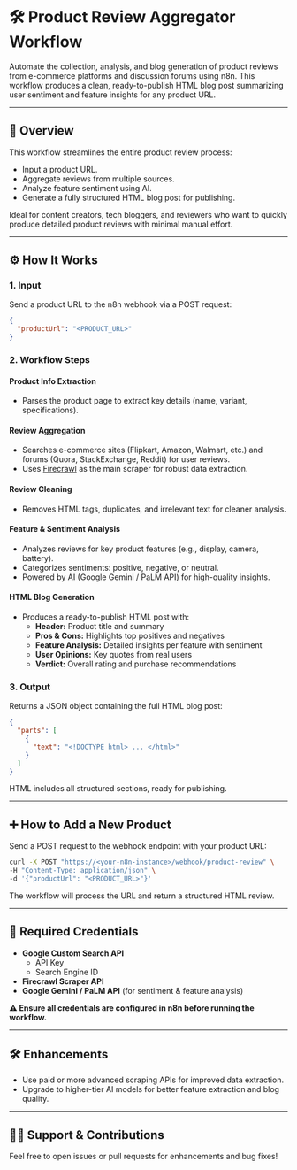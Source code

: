 # 🛠 Product Review Aggregator Workflow

Automate the collection, analysis, and blog generation of product reviews from e-commerce platforms and discussion forums using n8n. This workflow produces a clean, ready-to-publish HTML blog post summarizing user sentiment and feature insights for any product URL.

---

## 🚀 Overview

This workflow streamlines the entire product review process:
- Input a product URL.
- Aggregate reviews from multiple sources.
- Analyze feature sentiment using AI.
- Generate a fully structured HTML blog post for publishing.

Ideal for content creators, tech bloggers, and reviewers who want to quickly produce detailed product reviews with minimal manual effort.

---

## ⚙️ How It Works

### **1. Input**
Send a product URL to the n8n webhook via a POST request:
```json
{
  "productUrl": "<PRODUCT_URL>"
}
```

### **2. Workflow Steps**

#### **Product Info Extraction**
- Parses the product page to extract key details (name, variant, specifications).

#### **Review Aggregation**
- Searches e-commerce sites (Flipkart, Amazon, Walmart, etc.) and forums (Quora, StackExchange, Reddit) for user reviews.
- Uses [Firecrawl](https://firecrawl.dev/) as the main scraper for robust data extraction.

#### **Review Cleaning**
- Removes HTML tags, duplicates, and irrelevant text for cleaner analysis.

#### **Feature & Sentiment Analysis**
- Analyzes reviews for key product features (e.g., display, camera, battery).
- Categorizes sentiments: positive, negative, or neutral.
- Powered by AI (Google Gemini / PaLM API) for high-quality insights.

#### **HTML Blog Generation**
- Produces a ready-to-publish HTML post with:
  - **Header:** Product title and summary
  - **Pros & Cons:** Highlights top positives and negatives
  - **Feature Analysis:** Detailed insights per feature with sentiment
  - **User Opinions:** Key quotes from real users
  - **Verdict:** Overall rating and purchase recommendations

### **3. Output**
Returns a JSON object containing the full HTML blog post:
```json
{
  "parts": [
    {
      "text": "<!DOCTYPE html> ... </html>"
    }
  ]
}
```
HTML includes all structured sections, ready for publishing.

---

## ➕ How to Add a New Product

Send a POST request to the webhook endpoint with your product URL:
```bash
curl -X POST "https://<your-n8n-instance>/webhook/product-review" \
-H "Content-Type: application/json" \
-d '{"productUrl": "<PRODUCT_URL>"}'
```
The workflow will process the URL and return a structured HTML review.

---

## 🔑 Required Credentials

- **Google Custom Search API**
  - API Key
  - Search Engine ID
- **Firecrawl Scraper API**
- **Google Gemini / PaLM API** (for sentiment & feature analysis)

**⚠️ Ensure all credentials are configured in n8n before running the workflow.**

---

## 🛠 Enhancements

- Use paid or more advanced scraping APIs for improved data extraction.
- Upgrade to higher-tier AI models for better feature extraction and blog quality.


---

## 🙋‍♂️ Support & Contributions

Feel free to open issues or pull requests for enhancements and bug fixes!
